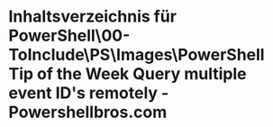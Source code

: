 # Inhaltsverzeichnis für PowerShell\00-ToInclude\PS\Images\PowerShell Tip of the Week Query multiple event ID's remotely - Powershellbros.com


